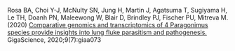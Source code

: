Rosa BA, Choi Y-J, McNulty SN, Jung H, Martin J, Agatsuma T, Sugiyama H, Le TH, Doanh PN, Maleewong W, Blair D, Brindley PJ, Fischer PU, Mitreva M. (2020) [Comparative genomics and transcriptomics of 4 Paragonimus species provide insights into lung fluke parasitism and pathogenesis.](https://www.ncbi.nlm.nih.gov/pmc/articles/PMC7370270/) GigaScience, 2020;9(7):giaa073
